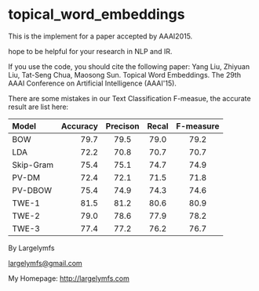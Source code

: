 topical_word_embeddings
=======================

This is the implement for a paper accepted by AAAI2015.

hope to be helpful for your research in NLP and IR.

If you use the code, you should cite the following paper:
Yang Liu, Zhiyuan Liu, Tat-Seng Chua, Maosong Sun. Topical Word Embeddings. The 29th AAAI Conference on Artificial Intelligence (AAAI'15). 



There are some mistakes in our Text Classification F-measue, the accurate result are list here:

| Model      |     Accuracy |   Precison   |	Recal	| F-measure|
| :-------- | --------:| :------: | :------: |:------: |
|BOW|79.7|79.5|79.0|79.2|
|LDA|72.2|70.8|70.7|70.7|
|Skip-Gram|75.4|75.1|74.7|74.9|
|PV-DM|72.4|72.1|71.5|71.8|
|PV-DBOW|75.4|74.9|74.3|74.6|
|TWE-1|81.5|81.2|80.6|80.9|
|TWE-2|79.0|78.6|77.9|78.2|
|TWE-3|77.4|77.2|76.2|76.7|




By Largelymfs

largelymfs@gmail.com

My Homepage: http://largelymfs.com
